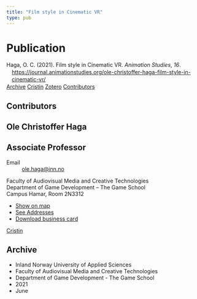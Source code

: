 ```yaml
---
title: "Film style in Cinematic VR"
type: pub
---
```

<h1>Publication</h1>
<article id="csl-bib-container-ENYHI975" class="csl-bib-container">
  <div class="csl-bib-body" style="line-height: 1.35; padding-left: 1em; text-indent:-1em;">
  <div class="csl-entry">Haga, O. C. (2021). Film style in Cinematic VR. <i>Animation Studies</i>, <i>16</i>. <a href="https://journal.animationstudies.org/ole-christoffer-haga-film-style-in-cinematic-vr/">https://journal.animationstudies.org/ole-christoffer-haga-film-style-in-cinematic-vr/</a></div>
</div>
  <div class="csl-bib-buttons">
    <a href="#taxonomy-article-ENYHI975" class="csl-bib-button">Archive</a>
    <a href="https://app.cristin.no/results/show.jsf?id=1915777" alt="Cristin URL" class="csl-bib-button">Cristin</a>
    <a href="http://zotero.org/groups/5022929/items/ENYHI975" alt="Zotero URL" class="csl-bib-button">Zotero</a>
    <a href="#contributors-article-ENYHI975" class="csl-bib-button">Contributors</a>
  </div>
  <div id="csl-bib-meta-container-ENYHI975"></div>
</article>
<div id="csl-bib-meta-ENYHI975" class="csl-bib-meta">
  <article id="contributors-article-ENYHI975" class="contributors-article">
    <h1>Contributors</h1>
    <div class="personas">
<div class="vrtx-hinn-person-card">
<div class="photo">
<i class="lar la-user-circle missing-person"></i>
</div>
<div class="info">
<hgroup><h1>Ole Christoffer Haga</h1>
<h2>Associate Professor</h2>
</hgroup><dl>
<dt>Email</dt>
<dd>
<a href="mailto:ole.haga@inn.no">ole.haga@inn.no</a>
</dd>
</dl>
<p>
Faculty of Audiovisual Media and Creative Technologies<br>
Department of Game Development – The Game School<br>
Campus Hamar,
Room 2N3312
</p>
<ul class="vrtx-hinn-links">
<li><a href="https://www.google.com/maps?q=60.79677,11.07358">Show on map</a></li>
<li><a href="https://www.inn.no/english/find-an-employee/ole-haga.html#vrtx-hinn-addresses">See Addresses</a></li>
<li><a href="https://www.inn.no/english/find-an-employee/ole-haga.html?vrtx=vcf">Download business card</a></li>
</ul>
</div>
</div>
<a href="https://app.cristin.no/persons/show.jsf?id=1131085" alt="Cristin URL" class="personas-cristin">Cristin</a>
</div>
  </article>
  <article id="taxonomy-article-ENYHI975" class="taxonomy-article">
    <h1>Archive</h1>
    <ul>
      <li>Inland Norway University of Applied Sciences</li>
      <li>Faculty of Audiovisual Media and Creative Technologies</li>
      <li>Department of Game Development - The Game School</li>
      <li>2021</li>
      <li>June</li>
    </ul>
  </article>
</div>
